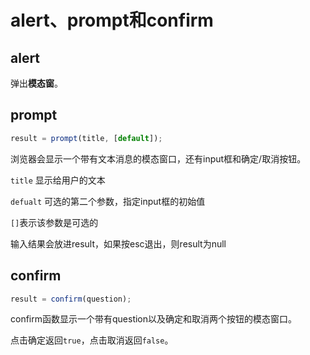 # alert、prompt和confirm

## alert

弹出**模态窗**。

## prompt

```javascript
result = prompt(title, [default]);
```

浏览器会显示一个带有文本消息的模态窗口，还有input框和确定/取消按钮。

`title`
显示给用户的文本

`defualt`
可选的第二个参数，指定input框的初始值

`[]`表示该参数是可选的

输入结果会放进result，如果按esc退出，则result为null

## confirm

```javascript
result = confirm(question);
```

confirm函数显示一个带有question以及确定和取消两个按钮的模态窗口。

点击确定返回`true`，点击取消返回`false`。

